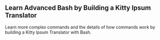 ## Learn Advanced Bash by Building a Kitty Ipsum Translator

Learn more complex commands and the details of how commands work by building a Kitty Ipsum Translator with Bash.
